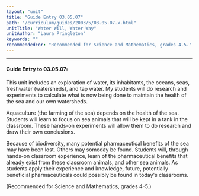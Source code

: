 ```yaml
---
layout: "unit"
title: "Guide Entry 03.05.07"
path: "/curriculum/guides/2003/5/03.05.07.x.html"
unitTitle: "Water Will, Water Way"
unitAuthor: "Laura Pringleton"
keywords: ""
recommendedFor: "Recommended for Science and Mathematics, grades 4-5."
---
```

<body>
<hr/>
 <h4>
  Guide Entry to 03.05.07:
 </h4>
 <p>
  This unit includes an exploration of water, its inhabitants, the oceans, seas, freshwater (watersheds), and tap water.  My students will do research and experiments to calculate what is now being done to maintain the health of the sea and our own watersheds.
 </p>
<p>
  Aquaculture (the farming of the sea) depends on the health of the sea.  Students will learn to focus on sea animals that will be kept in a tank in the classroom.  These hands-on experiments will allow them to do research and draw their own conclusions.
 </p>
<p>
  Because of biodiversity, many potential pharmaceutical benefits of the sea may have been lost.  Others may someday be found.  Students will, through hands-on classroom experience, learn of the pharmaceutical benefits that already exist from these classroom animals, and other sea animals. As students apply their experience and knowledge, future, potentially beneficial pharmaceuticals could possibly be found in today's classrooms.
 </p>
<p>
  (Recommended for Science and Mathematics, grades 4-5.)
 </p>

</body>